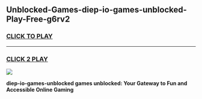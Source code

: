 
## Unblocked-Games-diep-io-games-unblocked-Play-Free-g6rv2
<h3>
<a href="https://premium76.site?title=diep-io-games-unblocked&ref=20M">CLICK TO PLAY</a></h3>
<hr>

<h3>
<a href="https://premium76.site?title=diep-io-games-unblocked&ref=20M">CLICK 2 PLAY</a>
  
</h3>

<a href="https://premium76.site?title=diep-io-games-unblocked&ref=19M"><img src="https://clearcache.store/games.png"></a>


**diep-io-games-unblocked games unblocked: Your Gateway to Fun and Accessible Online Gaming**
